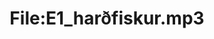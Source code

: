 ---
title: File:E1_harðfiskur.mp3
recording of: harðfiskur
reading speed: slow
speaker: E
license: CC0
---
